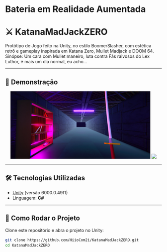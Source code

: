 # Bateria em Realidade Aumentada
# ⚔️ KatanaMadJackZERO

Protótipo de Jogo feito na Unity, no estilo BoomerSlasher, com estética retrô e gameplay inspirada em Katana Zero, Mullet Madjack e DOOM 64. Sinópse: Um cara com Mullet maneiro, luta contra Fãs raivosos do Lex Luthor, é mais um dia normal, eu acho...
 

---

## 📸 Demonstração


<p align="center">
  <img src="Assets/ReadmeAssets/KatanPrint.jpeg" width="450"/>
  <img src="Assets/ReadmeAssets/katanaaaa.gif" width="400"/>
</p>



---

## 🛠 Tecnologias Utilizadas

- [Unity](https://unity.com/) (versão 6000.0.49f1)
- Linguagem: **C#**


---

## 🚀 Como Rodar o Projeto

Clone este repositório e abra o projeto no Unity:

```bash
git clone https://github.com/HiioCom2i/KatanaMadJackZERO.git
cd KatanaMadJackZERO
